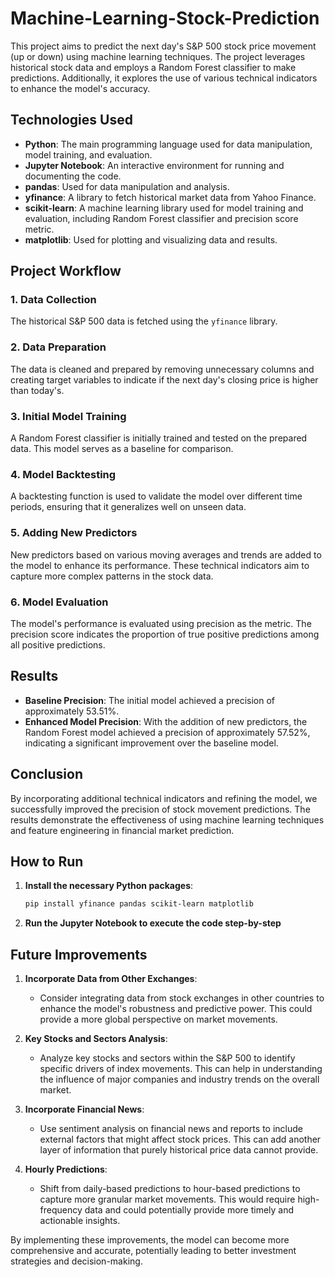 # Machine-Learning-Stock-Prediction

This project aims to predict the next day's S&P 500 stock price movement (up or down) using machine learning techniques. The project leverages historical stock data and employs a Random Forest classifier to make predictions. Additionally, it explores the use of various technical indicators to enhance the model's accuracy.

## Technologies Used

- **Python**: The main programming language used for data manipulation, model training, and evaluation.
- **Jupyter Notebook**: An interactive environment for running and documenting the code.
- **pandas**: Used for data manipulation and analysis.
- **yfinance**: A library to fetch historical market data from Yahoo Finance.
- **scikit-learn**: A machine learning library used for model training and evaluation, including Random Forest classifier and precision score metric.
- **matplotlib**: Used for plotting and visualizing data and results.

## Project Workflow

### 1. Data Collection

The historical S&P 500 data is fetched using the `yfinance` library.

### 2. Data Preparation

The data is cleaned and prepared by removing unnecessary columns and creating target variables to indicate if the next day's closing price is higher than today's.

### 3. Initial Model Training

A Random Forest classifier is initially trained and tested on the prepared data. This model serves as a baseline for comparison.

### 4. Model Backtesting

A backtesting function is used to validate the model over different time periods, ensuring that it generalizes well on unseen data.

### 5. Adding New Predictors

New predictors based on various moving averages and trends are added to the model to enhance its performance. These technical indicators aim to capture more complex patterns in the stock data.

### 6. Model Evaluation

The model's performance is evaluated using precision as the metric. The precision score indicates the proportion of true positive predictions among all positive predictions.

## Results

- **Baseline Precision**: The initial model achieved a precision of approximately 53.51%.
- **Enhanced Model Precision**: With the addition of new predictors, the Random Forest model achieved a precision of approximately 57.52%, indicating a significant improvement over the baseline model.

## Conclusion

By incorporating additional technical indicators and refining the model, we successfully improved the precision of stock movement predictions. The results demonstrate the effectiveness of using machine learning techniques and feature engineering in financial market prediction.

## How to Run

1. **Install the necessary Python packages**:
   ```bash
   pip install yfinance pandas scikit-learn matplotlib
2. **Run the Jupyter Notebook to execute the code step-by-step**



## Future Improvements

1. **Incorporate Data from Other Exchanges**:
   - Consider integrating data from stock exchanges in other countries to enhance the model's robustness and predictive power. This could provide a more global perspective on market movements.

2. **Key Stocks and Sectors Analysis**:
   - Analyze key stocks and sectors within the S&P 500 to identify specific drivers of index movements. This can help in understanding the influence of major companies and industry trends on the overall market.

3. **Incorporate Financial News**:
   - Use sentiment analysis on financial news and reports to include external factors that might affect stock prices. This can add another layer of information that purely historical price data cannot provide.

4. **Hourly Predictions**:
   - Shift from daily-based predictions to hour-based predictions to capture more granular market movements. This would require high-frequency data and could potentially provide more timely and actionable insights.

By implementing these improvements, the model can become more comprehensive and accurate, potentially leading to better investment strategies and decision-making.
